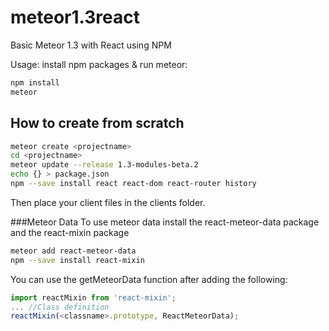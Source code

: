 # meteor1.3react

Basic Meteor 1.3 with React using NPM

Usage: install npm packages & run meteor:

```bash
npm install
meteor
```

## How to create from scratch

```bash
meteor create <projectname>
cd <projectname>
meteor update --release 1.3-modules-beta.2
echo {} > package.json
npm --save install react react-dom react-router history
```

Then place your client files in the clients folder.

###Meteor Data
To use meteor data install the react-meteor-data package and the react-mixin package
```bash
meteor add react-meteor-data
npm --save install react-mixin
```

You can use the getMeteorData function after adding the following:

```javascript
import reactMixin from 'react-mixin';
... //Class definition
reactMixin(<classname>.prototype, ReactMeteorData);
```

